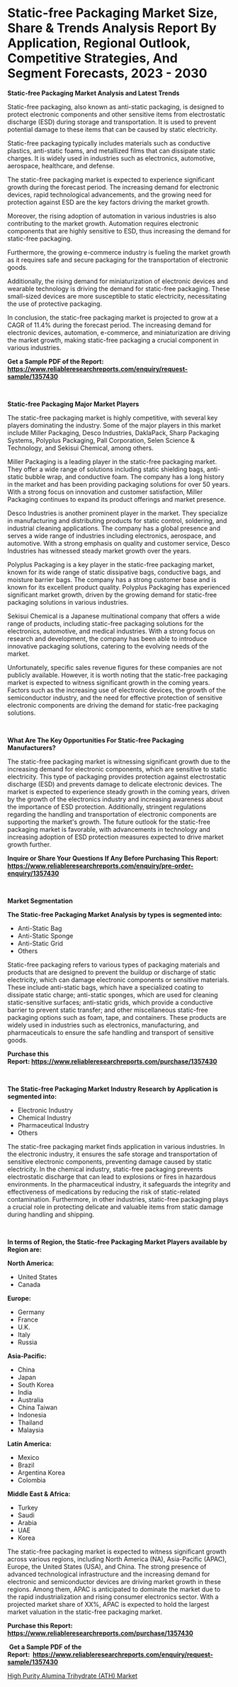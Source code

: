 <p><h1>Static-free Packaging Market Size, Share & Trends Analysis Report By Application, Regional Outlook, Competitive Strategies, And Segment Forecasts, 2023 - 2030</h1></p><p><strong>Static-free Packaging Market Analysis and Latest Trends</strong></p>
<p><p>Static-free packaging, also known as anti-static packaging, is designed to protect electronic components and other sensitive items from electrostatic discharge (ESD) during storage and transportation. It is used to prevent potential damage to these items that can be caused by static electricity.</p><p>Static-free packaging typically includes materials such as conductive plastics, anti-static foams, and metallized films that can dissipate static charges. It is widely used in industries such as electronics, automotive, aerospace, healthcare, and defense.</p><p>The static-free packaging market is expected to experience significant growth during the forecast period. The increasing demand for electronic devices, rapid technological advancements, and the growing need for protection against ESD are the key factors driving the market growth.</p><p>Moreover, the rising adoption of automation in various industries is also contributing to the market growth. Automation requires electronic components that are highly sensitive to ESD, thus increasing the demand for static-free packaging.</p><p>Furthermore, the growing e-commerce industry is fueling the market growth as it requires safe and secure packaging for the transportation of electronic goods.</p><p>Additionally, the rising demand for miniaturization of electronic devices and wearable technology is driving the demand for static-free packaging. These small-sized devices are more susceptible to static electricity, necessitating the use of protective packaging.</p><p>In conclusion, the static-free packaging market is projected to grow at a CAGR of 11.4% during the forecast period. The increasing demand for electronic devices, automation, e-commerce, and miniaturization are driving the market growth, making static-free packaging a crucial component in various industries.</p></p>
<p><strong>Get a Sample PDF of the Report:&nbsp; <a href="https://www.reliableresearchreports.com/enquiry/request-sample/1357430">https://www.reliableresearchreports.com/enquiry/request-sample/1357430</a></strong></p>
<p>&nbsp;</p>
<p><strong>Static-free Packaging Major Market Players</strong></p>
<p><p>The static-free packaging market is highly competitive, with several key players dominating the industry. Some of the major players in this market include Miller Packaging, Desco Industries, DaklaPack, Sharp Packaging Systems, Polyplus Packaging, Pall Corporation, Selen Science & Technology, and Sekisui Chemical, among others. </p><p>Miller Packaging is a leading player in the static-free packaging market. They offer a wide range of solutions including static shielding bags, anti-static bubble wrap, and conductive foam. The company has a long history in the market and has been providing packaging solutions for over 50 years. With a strong focus on innovation and customer satisfaction, Miller Packaging continues to expand its product offerings and market presence.</p><p>Desco Industries is another prominent player in the market. They specialize in manufacturing and distributing products for static control, soldering, and industrial cleaning applications. The company has a global presence and serves a wide range of industries including electronics, aerospace, and automotive. With a strong emphasis on quality and customer service, Desco Industries has witnessed steady market growth over the years.</p><p>Polyplus Packaging is a key player in the static-free packaging market, known for its wide range of static dissipative bags, conductive bags, and moisture barrier bags. The company has a strong customer base and is known for its excellent product quality. Polyplus Packaging has experienced significant market growth, driven by the growing demand for static-free packaging solutions in various industries.</p><p>Sekisui Chemical is a Japanese multinational company that offers a wide range of products, including static-free packaging solutions for the electronics, automotive, and medical industries. With a strong focus on research and development, the company has been able to introduce innovative packaging solutions, catering to the evolving needs of the market.</p><p>Unfortunately, specific sales revenue figures for these companies are not publicly available. However, it is worth noting that the static-free packaging market is expected to witness significant growth in the coming years. Factors such as the increasing use of electronic devices, the growth of the semiconductor industry, and the need for effective protection of sensitive electronic components are driving the demand for static-free packaging solutions.</p></p>
<p>&nbsp;</p>
<p><strong>What Are The Key Opportunities For Static-free Packaging Manufacturers?</strong></p>
<p><p>The static-free packaging market is witnessing significant growth due to the increasing demand for electronic components, which are sensitive to static electricity. This type of packaging provides protection against electrostatic discharge (ESD) and prevents damage to delicate electronic devices. The market is expected to experience steady growth in the coming years, driven by the growth of the electronics industry and increasing awareness about the importance of ESD protection. Additionally, stringent regulations regarding the handling and transportation of electronic components are supporting the market's growth. The future outlook for the static-free packaging market is favorable, with advancements in technology and increasing adoption of ESD protection measures expected to drive market growth further.</p></p>
<p><strong>Inquire or Share Your Questions If Any Before Purchasing This Report: <a href="https://www.reliableresearchreports.com/enquiry/pre-order-enquiry/1357430">https://www.reliableresearchreports.com/enquiry/pre-order-enquiry/1357430</a></strong></p>
<p>&nbsp;</p>
<p><strong>Market Segmentation</strong></p>
<p><strong>The Static-free Packaging Market Analysis by types is segmented into:</strong></p>
<p><ul><li>Anti-Static Bag</li><li>Anti-Static Sponge</li><li>Anti-Static Grid</li><li>Others</li></ul></p>
<p><p>Static-free packaging refers to various types of packaging materials and products that are designed to prevent the buildup or discharge of static electricity, which can damage electronic components or sensitive materials. These include anti-static bags, which have a specialized coating to dissipate static charge; anti-static sponges, which are used for cleaning static-sensitive surfaces; anti-static grids, which provide a conductive barrier to prevent static transfer; and other miscellaneous static-free packaging options such as foam, tape, and containers. These products are widely used in industries such as electronics, manufacturing, and pharmaceuticals to ensure the safe handling and transport of sensitive goods.</p></p>
<p><strong>Purchase this Report:&nbsp;<a href="https://www.reliableresearchreports.com/purchase/1357430">https://www.reliableresearchreports.com/purchase/1357430</a></strong></p>
<p>&nbsp;</p>
<p><strong>The Static-free Packaging Market Industry Research by Application is segmented into:</strong></p>
<p><ul><li>Electronic Industry</li><li>Chemical Industry</li><li>Pharmaceutical Industry</li><li>Others</li></ul></p>
<p><p>The static-free packaging market finds application in various industries. In the electronic industry, it ensures the safe storage and transportation of sensitive electronic components, preventing damage caused by static electricity. In the chemical industry, static-free packaging prevents electrostatic discharge that can lead to explosions or fires in hazardous environments. In the pharmaceutical industry, it safeguards the integrity and effectiveness of medications by reducing the risk of static-related contamination. Furthermore, in other industries, static-free packaging plays a crucial role in protecting delicate and valuable items from static damage during handling and shipping.</p></p>
<p>&nbsp;</p>
<p><strong>In terms of Region, the Static-free Packaging Market Players available by Region are:</strong></p>
<p>
    <p> <strong> North America: </strong>
        <ul>
            <li>United States</li>
            <li>Canada</li>
        </ul>
        </p> 
    <p> <strong> Europe: </strong>
        <ul>
            <li>Germany</li>
            <li>France</li>
            <li>U.K.</li>
            <li>Italy</li>
            <li>Russia</li>
        </ul>
        </p> 
    <p> <strong> Asia-Pacific: </strong>
        <ul>
            <li>China</li>
            <li>Japan</li>
            <li>South Korea</li>
            <li>India</li>
            <li>Australia</li>
            <li>China Taiwan</li>
            <li>Indonesia</li>
            <li>Thailand</li>
            <li>Malaysia</li>
        </ul>
        </p> 
    <p> <strong> Latin America: </strong>
        <ul>
            <li>Mexico</li>
            <li>Brazil</li>
            <li>Argentina Korea</li>
            <li>Colombia</li>
        </ul>
        </p> 
    <p> <strong> Middle East & Africa: </strong>
        <ul>
            <li>Turkey</li>
            <li>Saudi</li>
            <li>Arabia</li>
            <li>UAE</li>
            <li>Korea</li>
        </ul>
    </p>
    </p>
<p><p>The static-free packaging market is expected to witness significant growth across various regions, including North America (NA), Asia-Pacific (APAC), Europe, the United States (USA), and China. The strong presence of advanced technological infrastructure and the increasing demand for electronic and semiconductor devices are driving market growth in these regions. Among them, APAC is anticipated to dominate the market due to the rapid industrialization and rising consumer electronics sector. With a projected market share of XX%, APAC is expected to hold the largest market valuation in the static-free packaging market.</p></p>
<p><strong>Purchase this Report: <a href="https://www.reliableresearchreports.com/purchase/1357430">https://www.reliableresearchreports.com/purchase/1357430</a></strong></p>
<p>&nbsp;<strong>Get a Sample PDF of the Report:&nbsp;&nbsp;<a href="https://www.reliableresearchreports.com/enquiry/request-sample/1357430">https://www.reliableresearchreports.com/enquiry/request-sample/1357430</a></strong></p>
<p><strong></strong></p>
<p><p><a href="https://github.com/RichRobinson5/Market-Research-Report-List-2/blob/main/high-purity-alumina-trihydrate-ath-market.md">High Purity Alumina Trihydrate (ATH) Market</a></p></p>